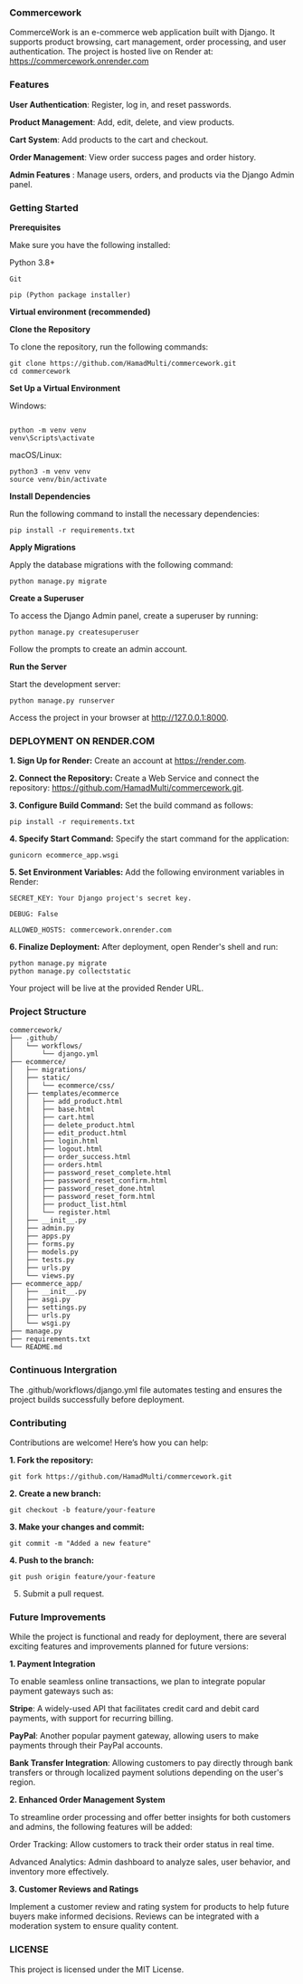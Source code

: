 

### **Commercework** ###

CommerceWork is an e-commerce web application built with Django. It supports product browsing, cart management, order processing, and user authentication. The project is hosted live on Render at:
https://commercework.onrender.com

### **Features** ###

**User Authentication**: Register, log in, and reset passwords.

**Product Management**: Add, edit, delete, and view products.

**Cart System**: Add products to the cart and checkout.

**Order Management**: View order success pages and order history.

**Admin Features** : Manage users, orders, and products via the Django Admin panel.


### **Getting Started** ###

**Prerequisites**

Make sure you have the following installed:

Python 3.8+

`````
Git

pip (Python package installer)
`````

**Virtual environment (recommended)**


**Clone the Repository**

To clone the repository, run the following commands:

`````
git clone https://github.com/HamadMulti/commercework.git
cd commercework
`````

**Set Up a Virtual Environment**

Windows:
`````

python -m venv venv
venv\Scripts\activate
`````
macOS/Linux:
`````
python3 -m venv venv
source venv/bin/activate
`````
**Install Dependencies**

Run the following command to install the necessary dependencies:
`````
pip install -r requirements.txt
`````
**Apply Migrations**

Apply the database migrations with the following command:
`````
python manage.py migrate
`````
**Create a Superuser**

To access the Django Admin panel, create a superuser by running:
`````
python manage.py createsuperuser
`````
Follow the prompts to create an admin account.

**Run the Server**

Start the development server:
`````
python manage.py runserver
`````
Access the project in your browser at http://127.0.0.1:8000.

### **DEPLOYMENT ON RENDER.COM** ###

**1. Sign Up for Render:**
Create an account at https://render.com.


**2. Connect the Repository:**
Create a Web Service and connect the repository:
https://github.com/HamadMulti/commercework.git.


**3. Configure Build Command:**
Set the build command as follows:
`````
pip install -r requirements.txt

`````
**4. Specify Start Command:**
Specify the start command for the application:
`````
gunicorn ecommerce_app.wsgi

`````
**5. Set Environment Variables:**
Add the following environment variables in Render:
```
SECRET_KEY: Your Django project's secret key.
```
```
DEBUG: False
````
```
ALLOWED_HOSTS: commercework.onrender.com
```


**6. Finalize Deployment:**
After deployment, open Render's shell and run:
`````
python manage.py migrate
python manage.py collectstatic
`````
Your project will be live at the provided Render URL.



### **Project Structure** ###
`````
commercework/
├── .github/
│   └── workflows/
│       └── django.yml
├── ecommerce/
│   ├── migrations/
│   ├── static/
│   │   └── ecommerce/css/
│   ├── templates/ecommerce 
│   │   ├── add_product.html
│   │   ├── base.html
│   │   ├── cart.html
│   │   ├── delete_product.html
│   │   ├── edit_product.html
│   │   ├── login.html
│   │   ├── logout.html
│   │   ├── order_success.html
│   │   ├── orders.html
│   │   ├── password_reset_complete.html
│   │   ├── password_reset_confirm.html
│   │   ├── password_reset_done.html
│   │   ├── password_reset_form.html
│   │   ├── product_list.html
│   │   └── register.html
│   ├── __init__.py
│   ├── admin.py
│   ├── apps.py
│   ├── forms.py
│   ├── models.py
│   ├── tests.py
│   ├── urls.py
│   └── views.py
├── ecommerce_app/
│   ├── __init__.py
│   ├── asgi.py
│   ├── settings.py
│   ├── urls.py
│   └── wsgi.py
├── manage.py
├── requirements.txt
└── README.md
`````
### **Continuous Intergration** ###

The .github/workflows/django.yml file automates testing and ensures the project builds successfully before deployment.

### **Contributing** ###

Contributions are welcome! Here’s how you can help:

**1. Fork the repository:**
`````
git fork https://github.com/HamadMulti/commercework.git
`````

**2. Create a new branch:**
`````
git checkout -b feature/your-feature
`````

**3. Make your changes and commit:**
`````
git commit -m "Added a new feature"

`````
**4. Push to the branch:**
`````
git push origin feature/your-feature
`````

5. Submit a pull request.


### **Future Improvements** ###

While the project is functional and ready for deployment, there are several exciting features and improvements planned for future versions:

**1. Payment Integration**

To enable seamless online transactions, we plan to integrate popular payment gateways such as:

**Stripe**: A widely-used API that facilitates credit card and debit card payments, with support for recurring billing.

**PayPal**: Another popular payment gateway, allowing users to make payments through their PayPal accounts.

**Bank Transfer Integration**: Allowing customers to pay directly through bank transfers or through localized payment solutions depending on the user's region.


**2. Enhanced Order Management System**

To streamline order processing and offer better insights for both customers and admins, the following features will be added:

Order Tracking: Allow customers to track their order status in real time.

Advanced Analytics: Admin dashboard to analyze sales, user behavior, and inventory more effectively.


**3. Customer Reviews and Ratings**

Implement a customer review and rating system for products to help future buyers make informed decisions. Reviews can be integrated with a moderation system to ensure quality content.


### **LICENSE** ###

This project is licensed under the MIT License.


